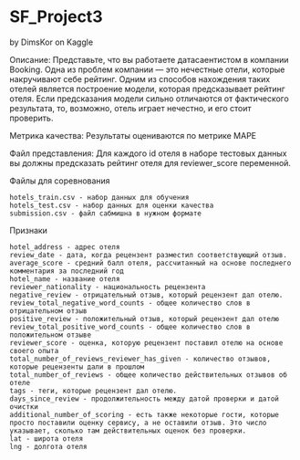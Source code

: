 # SF_Project3
by DimsKor on Kaggle


Описание:
Представьте, что вы работаете датасаентистом в компании Booking. Одна из проблем компании — это нечестные отели, которые накручивают себе рейтинг. Одним из способов нахождения таких отелей является построение модели, которая предсказывает рейтинг отеля. Если предсказания модели сильно отличаются от фактического результата, то, возможно, отель играет нечестно, и его стоит проверить.

Метрика качества:
Результаты оцениваются по метрике MAPE

Файл представления:
Для каждого id отеля в наборе тестовых данных вы должны предсказать рейтинг отеля для reviewer_score переменной. 

Файлы для соревнования

    hotels_train.csv - набор данных для обучения
    hotels_test.csv - набор данных для оценки качества
    submission.csv - файл сабмишна в нужном формате

Признаки

    hotel_address - адрес отеля
    review_date - дата, когда рецензент разместил соответствующий отзыв.
    average_score - средний балл отеля, рассчитанный на основе последнего комментария за последний год
    hotel_name - название отеля
    reviewer_nationality - национальность рецензента
    negative_review - отрицательный отзыв, который рецензент дал отелю.
    review_total_negative_word_counts - общее количество слов в отрицательном отзыв
    positive_review - положительный отзыв, который рецензент дал отелю
    review_total_positive_word_counts - общее количество слов в положительном отзыве
    reviewer_score - оценка, которую рецензент поставил отелю на основе своего опыта
    total_number_of_reviews_reviewer_has_given - количество отзывов, которые рецензенты дали в прошлом
    total_number_of_reviews - общее количество действительных отзывов об отеле
    tags - теги, которые рецензент дал отелю.
    days_since_review - продолжительность между датой проверки и датой очистки
    additional_number_of_scoring - есть также некоторые гости, которые просто поставили оценку сервису, а не оставили отзыв. Это число указывает, сколько там действительных оценок без проверки.
    lat - широта отеля
    lng - долгота отеля
